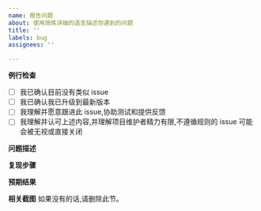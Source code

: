```yaml
---
name: 报告问题
about: 使用简练详细的语言描述你遇到的问题
title: ''
labels: bug
assignees: ''

---
```


**例行检查**

+ [ ] 我已确认目前没有类似 issue
+ [ ] 我已确认我已升级到最新版本
+ [ ] 我理解并愿意跟进此 issue,协助测试和提供反馈
+ [ ] 我理解并认可上述内容,并理解项目维护者精力有限,不遵循规则的 issue 可能会被无视或直接关闭

**问题描述**

**复现步骤**

**预期结果**

**相关截图**
如果没有的话,请删除此节。